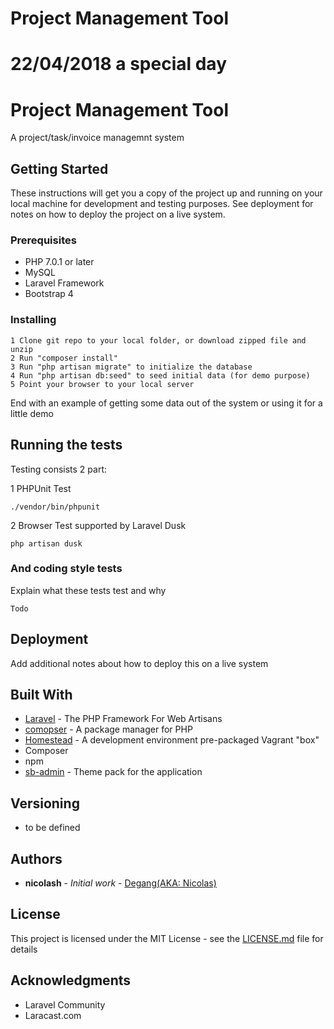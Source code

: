 # Project Management Tool
# 22/04/2018 a special day

# Project Management Tool

A project/task/invoice managemnt system

## Getting Started

These instructions will get you a copy of the project up and running on your local machine for development and testing purposes. See deployment for notes on how to deploy the project on a live system.

### Prerequisites

* PHP 7.0.1 or later
* MySQL
* Laravel Framework
* Bootstrap 4 

### Installing

```
1 Clone git repo to your local folder, or download zipped file and unzip 
2 Run "composer install"
3 Run "php artisan migrate" to initialize the database
4 Run "php artisan db:seed" to seed initial data (for demo purpose)
5 Point your browser to your local server
```

End with an example of getting some data out of the system or using it for a little demo

## Running the tests

Testing consists 2 part: 

1 PHPUnit Test
```
./vendor/bin/phpunit
```
2 Browser Test supported by Laravel Dusk
```
php artisan dusk
```


### And coding style tests

Explain what these tests test and why

```
Todo
```

## Deployment

Add additional notes about how to deploy this on a live system

## Built With

* [Laravel](https://laravel.com/) - The PHP Framework For Web Artisans
* [comopser](https://getcomposer.org/) - A package manager for PHP
* [Homestead](https://laravel.com/docs/5.0/homestead) - A development environment pre-packaged Vagrant "box"
* Composer
* npm
* [sb-admin](https://github.com/BlackrockDigital/startbootstrap-sb-admin) - Theme pack for the application



## Versioning

* to be defined 

## Authors

* **nicolash** - *Initial work* - [Degang(AKA: Nicolas)](https://github.com/degangh)

## License

This project is licensed under the MIT License - see the [LICENSE.md](LICENSE.md) file for details

## Acknowledgments

* Laravel Community
* Laracast.com
